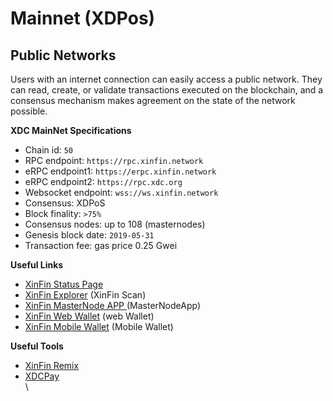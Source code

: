 # Mainnet (XDPos)

## Public Networks

Users with an internet connection can easily access a public network. They can read, create, or validate transactions executed on the blockchain, and a consensus mechanism makes agreement on the state of the network possible.



**XDC MainNet Specifications**

* Chain id: `50`
* RPC endpoint: `https://rpc.xinfin.network`
* eRPC endpoint1: `https://erpc.xinfin.network`
* eRPC endpoint2: `https://rpc.xdc.org`
* Websocket endpoint: `wss://ws.xinfin.network`
* Consensus: XDPoS
* Block finality: `>75%`
* Consensus nodes: up to 108 (masternodes)
* Genesis block date: `2019-05-31`
* Transaction fee: gas price 0.25 Gwei

**Useful Links**

* [XinFin Status Page](https://xinfin.network/#stats)
* [XinFin Explorer](https://explorer.xinfin.network/) (XinFin Scan)
* [XinFin MasterNode APP ](https://master.xinfin.network/)(MasterNodeApp)
* [XinFin Web Wallet](https://wallet.xinfin.network/) (web Wallet)
* [XinFin Mobile Wallet](https://play.google.com/store/apps/details?id=com.xdcwallet\&hl=en\_IN) (Mobile Wallet)

**Useful Tools**

* [XinFin Remix](https://remix.xinfin.network/)
* [XDCPay](https://chrome.google.com/webstore/detail/xinpay/bocpokimicclpaiekenaeelehdjllofo?hl=en)\
  \
